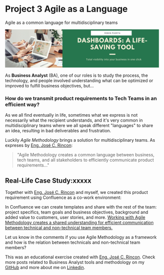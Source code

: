 # Project 3 Agile as a Language
Agile as a common language for multidisciplinary teams

<img src="https://github.com/robspuerta/Project-2-Dashboards---A-life-saving-tool/blob/main/Dashboards%20Robin%20Puerta.png" alt="Robin Puerta Business Process Analyst + Product Analyst">

As **Business Analyst** (BA), one of our roles is to study the process, the technology, and people involved understanding what can be optimized or improved to fulfill business objectives, but...

### How do we transmit product requirements to Tech Teams in an efficient way?

As we all find eventually in life, sometimes what we express is not necessarily what the recipient understands, and it's very common in multidisciplinary teams where we all speak different "languages" to share an idea, resulting in bad deliverables and frustration.

Luckily *Agile Methodology* brings a solution for multidisciplinary teams. As expreses by [Eng. José C. Rincon](https://www.linkedin.com/in/josecarlosrincon/): 

> "Agile Methodology creates a common language between business, tech teams, and all stakeholders to efficiently communicate product requirements..."

## Real-Life Case Study:xxxxx
Together with [Eng. José C. Rincon](https://www.linkedin.com/in/josecarlosrincon/) and myself, we created this product requirement using Confluence as a co-work environment:

In Confluence we can create templates and share with the rest of the team: project specifics, team goals and business objectives, background and added value to customers, user stories, and more. <ins>Working with Agile Methodology creates a shared understanding for efficient communication between technical and non-technical team members.</ins>

Let us know in the comments if you use Agile Methodology as a framework and how is the relation between technicals and non-technical team members?

This was an educational exercise created with [Eng. José C. Rincon](https://www.linkedin.com/in/josecarlosrincon/). Check more posts related to Business Analyst tools and methodology on my [GitHub](https://github.com/robspuerta) and more about me on [Linkedin](https://www.linkedin.com/in/robin-puerta/).
